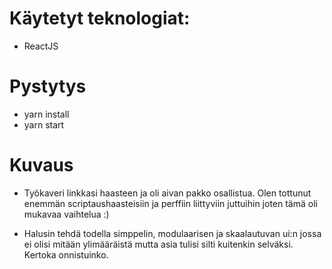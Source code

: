 # Käytetyt teknologiat:

- ReactJS

# Pystytys

- yarn install
- yarn start

# Kuvaus

- Työkaveri linkkasi haasteen ja oli aivan pakko osallistua. Olen tottunut enemmän scriptaushaasteisiin ja perffiin liittyviin juttuihin joten tämä oli mukavaa vaihtelua :)

- Halusin tehdä todella simppelin, modulaarisen ja skaalautuvan ui:n jossa ei olisi mitään ylimääräistä mutta asia tulisi silti kuitenkin selväksi. Kertoka onnistuinko.
